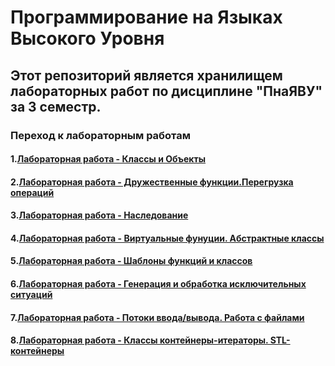 # Программирование на Языках Высокого Уровня


## Этот репозиторий является хранилищем лабораторных работ по дисциплине "ПнаЯВУ" за 3 семестр.


### Переход к лабораторным работам

#### 1.[Лабораторная работа - Классы и Объекты ](https://github.com/rottesy/allLabs3Sem/tree/main/lab1)
#### 2.[Лабораторная работа - Дружественные функции.Перегрузка операций](https://github.com/rottesy/allLabs3Sem/tree/main/lab2)
#### 3.[Лабораторная работа - Наследование](https://github.com/rottesy/allLabs3Sem/tree/main/lab3)
#### 4.[Лабораторная работа - Виртуальные фунуции. Абстрактные классы](https://github.com/rottesy/allLabs3Sem/tree/main/lab4)
#### 5.[Лабораторная работа - Шаблоны функций и классов](https://github.com/rottesy/allLabs3Sem/tree/main/lab5)
#### 6.[Лабораторная работа - Генерация и обработка исключительных ситуаций](https://github.com/rottesy/allLabs3Sem/tree/main/lab6)
#### 7.[Лабораторная работа - Потоки ввода/вывода. Работа с файлами](https://github.com/rottesy/allLabs3Sem/tree/main/lab7)
#### 8.[Лабораторная работа - Классы контейнеры-итераторы. STL-контейнеры](https://github.com/rottesy/allLabs3Sem/tree/main/lab8)